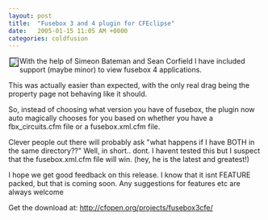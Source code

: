 ```yaml
---
layout: post
title:  "Fusebox 3 and 4 plugin for CFEclipse"
date:   2005-01-15 11:05 AM +0000
categories: coldfusion
---
```

<a href="http://cfopen.org/projects/fusebox3cfe/"><img style="border: 1px solid rgb(0, 0, 0); margin: 2px;" src="http://photos1.blogger.com/img/21/1061/320/fuseboxLogoMine.jpg" align="left" border="0" /></a>
With the help of Simeon Bateman and Sean Corfield I have included support (maybe minor) to view fusebox 4 applications.

This was actually easier than expected, with the only real drag being the property page not behaving like it should.

So, instead of choosing what version you have of fusebox, the plugin now auto magically chooses for you based on whether you have a fbx_circuits.cfm file or a fusebox.xml.cfm file.

Clever people out there will probably ask "what happens if I have BOTH in the same directory??" Well, in short.. dont. I havent tested this but I suspect that the fusebox.xml.cfm file will win. (hey, he is the latest and greatest!)

I hope we get good feedback on this release. I know that it isnt FEATURE packed, but that is coming soon. Any suggestions for features etc are always welcome

Get the download at: <a href="http://cfopen.org/projects/fusebox3cfe/">http://cfopen.org/projects/fusebox3cfe/</a>